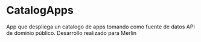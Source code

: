 # CatalogApps
App que despliega un catalogo de apps tomando como fuente de datos API de dominio público.  Desarrollo realizado para Merlin
